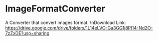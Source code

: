# ImageFormatConverter
A Converter that convert images format.
\nDownload Link:  https://drive.google.com/drive/folders/1L14eLVO-Ga3GG1j8PI14-Nd2O-7zZxDE?usp=sharing
